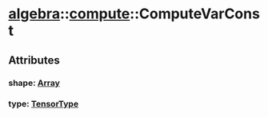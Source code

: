 # [algebra](/libs/algebra/)::[compute](/libs/algebra/compute/)::ComputeVarConst

## Attributes

### shape:&nbsp;[Array](/libs/std/core/type.Array.md)

### type:&nbsp;[TensorType](/libs/std/core/enum.TensorType.md)
